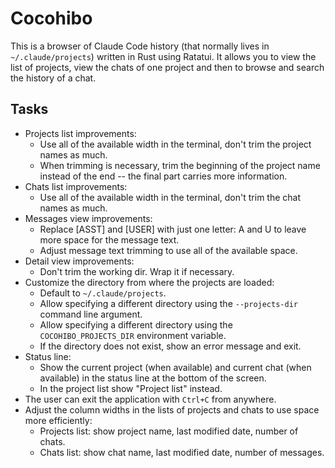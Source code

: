 # Cocohibo

This is a browser of Claude Code history (that normally lives in
`~/.claude/projects`) written in Rust using Ratatui. It allows you to view the
list of projects, view the chats of one project and then to browse and search
the history of a chat.

## Tasks

- Projects list improvements:
  - Use all of the available width in the terminal, don't trim the project
    names as much.
  - When trimming is necessary, trim the beginning of the project name instead
    of the end -- the final part carries more information.
- Chats list improvements:
  - Use all of the available width in the terminal, don't trim the chat names
    as much.
- Messages view improvements:
  - Replace [ASST] and [USER] with just one letter: A and U to leave more space
    for the message text.
  - Adjust message text trimming to use all of the available space.
- Detail view improvements:
  - Don't trim the working dir. Wrap it if necessary.
- Customize the directory from where the projects are loaded:
  - Default to `~/.claude/projects`.
  - Allow specifying a different directory using the `--projects-dir` command line
    argument.
  - Allow specifying a different directory using the `COCOHIBO_PROJECTS_DIR`
    environment variable.
  - If the directory does not exist, show an error message and exit.
- Status line:
  - Show the current project (when available) and current chat (when available)
    in the status line at the bottom of the screen.
  - In the project list show "Project list" instead.
- The user can exit the application with `Ctrl+C` from anywhere.
- Adjust the column widths in the lists of projects and chats to use space more
  efficiently:
  - Projects list: show project name, last modified date, number of chats.
  - Chats list: show chat name, last modified date, number of messages.
